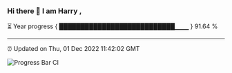 ### Hi there 👋 I am Harry , 

⏳ Year progress { ███████████████████████████▁▁▁ } 91.64 %

---

⏰ Updated on Thu, 01 Dec 2022 11:42:02 GMT

![Progress Bar CI](https://github.com/duykhang68/duykhang68/workflows/Progress%20Bar%20CI/badge.svg)
